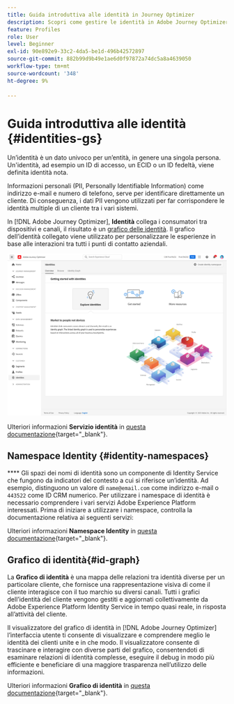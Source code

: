 ```yaml
---
title: Guida introduttiva alle identità in Journey Optimizer
description: Scopri come gestire le identità in Adobe Journey Optimizer
feature: Profiles
role: User
level: Beginner
exl-id: 90e892e9-33c2-4da5-be1d-496b42572897
source-git-commit: 882b99d9b49e1ae6d0f97872a74dc5a8a4639050
workflow-type: tm+mt
source-wordcount: '348'
ht-degree: 9%

---
```


# Guida introduttiva alle identità {#identities-gs}

Un’identità è un dato univoco per un’entità, in genere una singola persona. Un&#39;identità, ad esempio un ID di accesso, un ECID o un ID fedeltà, viene definita identità nota.

Informazioni personali (PII, Personally Identifiable Information) come indirizzo e-mail e numero di telefono, serve per identificare direttamente un cliente. Di conseguenza, i dati PII vengono utilizzati per far corrispondere le identità multiple di un cliente tra i vari sistemi.

In [!DNL Adobe Journey Optimizer], **Identità** collega i consumatori tra dispositivi e canali, il risultato è un [grafico delle identità](#id-graph). Il grafico dell’identità collegato viene utilizzato per personalizzare le esperienze in base alle interazioni tra tutti i punti di contatto aziendali.

![](assets/identities-home.png)

Ulteriori informazioni **Servizio identità** in [questa documentazione](https://experienceleague.adobe.com/docs/experience-platform/identity/home.html?lang=it){target=&quot;_blank&quot;}.

## Namespace Identity {#identity-namespaces}

**** Gli spazi dei nomi di identità sono un componente di Identity Service che fungono da indicatori del contesto a cui si riferisce un’identità. Ad esempio, distinguono un valore di `name@email.com` come indirizzo e-mail o `443522` come ID CRM numerico. Per utilizzare i namespace di identità è necessario comprendere i vari servizi Adobe Experience Platform interessati. Prima di iniziare a utilizzare i namespace, controlla la documentazione relativa ai seguenti servizi:

Ulteriori informazioni **Namespace Identity** in [questa documentazione](https://experienceleague.adobe.com/docs/experience-platform/identity/namespaces.html?lang=it){target=&quot;_blank&quot;}.

## Grafico di identità{#id-graph}

La **Grafico di identità** è una mappa delle relazioni tra identità diverse per un particolare cliente, che fornisce una rappresentazione visiva di come il cliente interagisce con il tuo marchio su diversi canali. Tutti i grafici dell’identità del cliente vengono gestiti e aggiornati collettivamente da Adobe Experience Platform Identity Service in tempo quasi reale, in risposta all’attività del cliente.

Il visualizzatore del grafico di identità in [!DNL Adobe Journey Optimizer] l’interfaccia utente ti consente di visualizzare e comprendere meglio le identità dei clienti unite e in che modo. Il visualizzatore consente di trascinare e interagire con diverse parti del grafico, consentendoti di esaminare relazioni di identità complesse, eseguire il debug in modo più efficiente e beneficiare di una maggiore trasparenza nell’utilizzo delle informazioni.

Ulteriori informazioni **Grafico di identità** in [questa documentazione](https://experienceleague.adobe.com/docs/experience-platform/identity/ui/identity-graph-viewer.html){target=&quot;_blank&quot;}.
